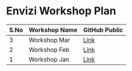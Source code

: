 # Envizi Workshop Plan

<table>
    <thead>
        <th>S.No</th>
        <th>Workshop Name</th>
        <th>GitHub Public</th>
    </thead>
    <tr>
        <td>3</td>
        <td>Workshop Mar</td>
        <td><a href="./readme-03-mar.md">Link</a></td>
   </tr>   
    <tr>
        <td>2</td>
        <td> Workshop Feb</td>
        <td><a href="./readme-02-feb.md">Link</a></td>
   </tr>
    <tr>
        <td>1</td>
        <td> Workshop Jan</td>
        <td><a href="./readme-01-jan.md">Link</a></td>
   </tr>
</table>
